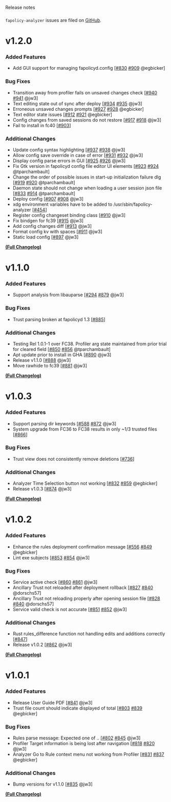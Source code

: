 Release notes
###

``fapolicy-analyzer`` issues are filed on [GitHub](https://github.com/ctc-oss/fapolicy-analyzer/issues).

# v1.2.0

### Added Features

- Add GUI support for managing fapolicyd.config [[#830](https://github.com/ctc-oss/fapolicy-analyzer/issues/830) [#909](https://github.com/ctc-oss/fapolicy-analyzer/pull/909) @egbicker]

### Bug Fixes

- Transition away from profiler fails on unsaved changes check [[#940](https://github.com/ctc-oss/fapolicy-analyzer/issues/940) [#941](https://github.com/ctc-oss/fapolicy-analyzer/pull/941) @jw3]
- Text editing state out of sync after deploy [[#934](https://github.com/ctc-oss/fapolicy-analyzer/issues/934) [#935](https://github.com/ctc-oss/fapolicy-analyzer/pull/935) @jw3]
- Erroneous unsaved changes prompts [[#927](https://github.com/ctc-oss/fapolicy-analyzer/issues/927) [#928](https://github.com/ctc-oss/fapolicy-analyzer/pull/928) @egbicker]
- Text editor state issues [[#912](https://github.com/ctc-oss/fapolicy-analyzer/issues/912) [#921](https://github.com/ctc-oss/fapolicy-analyzer/pull/921) @egbicker]
- Config changes from saved sessions do not restore [[#917](https://github.com/ctc-oss/fapolicy-analyzer/issues/917) [#918](https://github.com/ctc-oss/fapolicy-analyzer/pull/918) @jw3]
- Fail to install in fc40 [[#903](https://github.com/ctc-oss/fapolicy-analyzer/issues/903)]

### Additional Changes

- Update config syntax highlighting [[#937](https://github.com/ctc-oss/fapolicy-analyzer/issues/937) [#938](https://github.com/ctc-oss/fapolicy-analyzer/pull/938) @jw3]
- Allow config save override in case of error [[#931](https://github.com/ctc-oss/fapolicy-analyzer/issues/931) [#932](https://github.com/ctc-oss/fapolicy-analyzer/pull/932) @jw3]
- Display config parse errors in GUI [[#925](https://github.com/ctc-oss/fapolicy-analyzer/issues/925) [#926](https://github.com/ctc-oss/fapolicy-analyzer/pull/926) @jw3]
- Fix Gtk version in fapolicyd config file editor UI elements [[#923](https://github.com/ctc-oss/fapolicy-analyzer/issues/923) [#924](https://github.com/ctc-oss/fapolicy-analyzer/pull/924) @tparchambault]
- Change the order of possible issues in start-up initialization failure dlg [[#919](https://github.com/ctc-oss/fapolicy-analyzer/issues/919) [#920](https://github.com/ctc-oss/fapolicy-analyzer/pull/920) @tparchambault]
- Daemon state should not change when loading a user session json file [[#833](https://github.com/ctc-oss/fapolicy-analyzer/issues/833) [#914](https://github.com/ctc-oss/fapolicy-analyzer/pull/914) @tparchambault]
- Deploy config [[#907](https://github.com/ctc-oss/fapolicy-analyzer/issues/907) [#908](https://github.com/ctc-oss/fapolicy-analyzer/pull/908) @jw3]
- xdg environment variables have to be added to /usr/sbin/fapolicy-analyzer [[#454](https://github.com/ctc-oss/fapolicy-analyzer/issues/454)]
- Register config changeset binding class [[#910](https://github.com/ctc-oss/fapolicy-analyzer/pull/910) @jw3]
- Fix bindgen for fc39 [[#915](https://github.com/ctc-oss/fapolicy-analyzer/pull/915) @jw3]
- Add config changes diff [[#913](https://github.com/ctc-oss/fapolicy-analyzer/pull/913) @jw3]
- Format config kv with spaces [[#911](https://github.com/ctc-oss/fapolicy-analyzer/pull/911) @jw3]
- Static load config [[#897](https://github.com/ctc-oss/fapolicy-analyzer/pull/897) @jw3]

**[(Full Changelog)](https://github.com/ctc-oss/fapolicy-analyzer/compare/v1.1.0...v1.2.0)**

# v1.1.0

### Added Features

- Support analysis from libauparse [[#294](https://github.com/ctc-oss/fapolicy-analyzer/issues/294) [#879](https://github.com/ctc-oss/fapolicy-analyzer/pull/879) @jw3]

### Bug Fixes

- Trust parsing broken at fapolicyd 1.3 [[#885](https://github.com/ctc-oss/fapolicy-analyzer/issues/885)]

### Additional Changes

- Testing Rel 1.0.1-1 over FC38. Profiler arg state maintained from prior trial for cleared field [[#850](https://github.com/ctc-oss/fapolicy-analyzer/issues/850) [#856](https://github.com/ctc-oss/fapolicy-analyzer/pull/856) @tparchambault]
- Apt update prior to install in GHA [[#890](https://github.com/ctc-oss/fapolicy-analyzer/pull/890) @jw3]
- Release v1.1.0 [[#888](https://github.com/ctc-oss/fapolicy-analyzer/pull/888) @jw3]
- Move rawhide to fc39 [[#881](https://github.com/ctc-oss/fapolicy-analyzer/pull/881) @jw3]

**[(Full Changelog)](https://github.com/ctc-oss/fapolicy-analyzer/compare/v1.0.3...v1.1.0)**

# v1.0.3

### Added Features

- Support parsing dir keywords [[#588](https://github.com/ctc-oss/fapolicy-analyzer/issues/588) [#872](https://github.com/ctc-oss/fapolicy-analyzer/pull/872) @jw3]
- System upgrade from FC36 to FC38 results in only ~1/3 trusted files [[#866](https://github.com/ctc-oss/fapolicy-analyzer/issues/866)]

### Bug Fixes

- Trust view does not consistently remove deletions [[#736](https://github.com/ctc-oss/fapolicy-analyzer/issues/736)]

### Additional Changes

- Analyzer Time Selection button not working [[#832](https://github.com/ctc-oss/fapolicy-analyzer/issues/832) [#859](https://github.com/ctc-oss/fapolicy-analyzer/pull/859) @egbicker]
- Release v1.0.3 [[#874](https://github.com/ctc-oss/fapolicy-analyzer/pull/874) @jw3]

**[(Full Changelog)](https://github.com/ctc-oss/fapolicy-analyzer/compare/v1.0.2...v1.0.3)**

# v1.0.2

### Added Features

- Enhance the rules deployment confirmation message [[#556](https://github.com/ctc-oss/fapolicy-analyzer/issues/556) [#849](https://github.com/ctc-oss/fapolicy-analyzer/pull/849) @egbicker]
- Lint exe subjects [[#853](https://github.com/ctc-oss/fapolicy-analyzer/issues/853) [#854](https://github.com/ctc-oss/fapolicy-analyzer/pull/854) @jw3]

### Bug Fixes

- Service active check [[#860](https://github.com/ctc-oss/fapolicy-analyzer/issues/860) [#861](https://github.com/ctc-oss/fapolicy-analyzer/pull/861) @jw3]
- Ancillary Trust not reloaded after deployment rollback [[#827](https://github.com/ctc-oss/fapolicy-analyzer/issues/827) [#840](https://github.com/ctc-oss/fapolicy-analyzer/pull/840) @dorschs57]
- Ancillary Trust not reloading properly after opening session file [[#828](https://github.com/ctc-oss/fapolicy-analyzer/issues/828) [#840](https://github.com/ctc-oss/fapolicy-analyzer/pull/840) @dorschs57]
- Service valid check is not accurate [[#851](https://github.com/ctc-oss/fapolicy-analyzer/issues/851) [#852](https://github.com/ctc-oss/fapolicy-analyzer/pull/852) @jw3]

### Additional Changes

- Rust rules_difference function not handling edits and additions correctly [[#847](https://github.com/ctc-oss/fapolicy-analyzer/issues/847)]
- Release v1.0.2 [[#862](https://github.com/ctc-oss/fapolicy-analyzer/pull/862) @jw3]

**[(Full Changelog)](https://github.com/ctc-oss/fapolicy-analyzer/compare/v1.0.1...v1.0.2)**

# v1.0.1

### Added Features

- Release User Guide PDF [[#841](https://github.com/ctc-oss/fapolicy-analyzer/pull/841) @jw3]
- Trust file count should indicate displayed of total [[#803](https://github.com/ctc-oss/fapolicy-analyzer/issues/803) [#839](https://github.com/ctc-oss/fapolicy-analyzer/pull/839) @egbicker]

### Bug Fixes

- Rules parse message: Expected one of .. [[#802](https://github.com/ctc-oss/fapolicy-analyzer/issues/802) [#845](https://github.com/ctc-oss/fapolicy-analyzer/pull/845) @jw3]
- Profiler Target information is being lost after navigation [[#818](https://github.com/ctc-oss/fapolicy-analyzer/issues/818) [#820](https://github.com/ctc-oss/fapolicy-analyzer/pull/820) @jw3]
- Analyzer Go to Rule context menu not working from Profiler [[#831](https://github.com/ctc-oss/fapolicy-analyzer/issues/831) [#837](https://github.com/ctc-oss/fapolicy-analyzer/pull/837) @egbicker]

### Additional Changes

- Bump versions for v1.1.0 [[#835](https://github.com/ctc-oss/fapolicy-analyzer/pull/835) @jw3]

**[(Full Changelog)](https://github.com/ctc-oss/fapolicy-analyzer/compare/v1.0.0...v1.0.1)**
